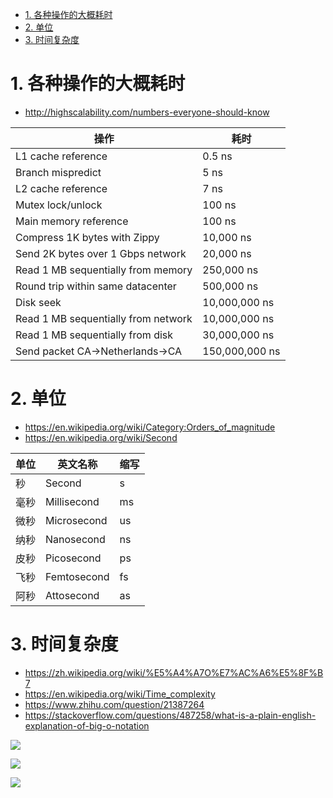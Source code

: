 

<!-- TOC -->

- [1. 各种操作的大概耗时](#1-各种操作的大概耗时)
- [2. 单位](#2-单位)
- [3. 时间复杂度](#3-时间复杂度)

<!-- /TOC -->

<a id="markdown-1-各种操作的大概耗时" name="1-各种操作的大概耗时"></a>
# 1. 各种操作的大概耗时

* http://highscalability.com/numbers-everyone-should-know

操作|耗时
-|-
L1 cache reference|0.5 ns
Branch mispredict	|5 ns
L2 cache reference|	7 ns
Mutex lock/unlock	|100 ns
Main memory reference	|100 ns
Compress 1K bytes with Zippy	|10,000 ns
Send 2K bytes over 1 Gbps network	|20,000 ns
Read 1 MB sequentially from memory|	250,000 ns
Round trip within same datacenter	|500,000 ns
Disk seek	|10,000,000 ns
Read 1 MB sequentially from network	|10,000,000 ns
Read 1 MB sequentially from disk	|30,000,000 ns
Send packet CA→Netherlands→CA	|150,000,000 ns

<a id="markdown-2-单位" name="2-单位"></a>
# 2. 单位

* https://en.wikipedia.org/wiki/Category:Orders_of_magnitude
* https://en.wikipedia.org/wiki/Second


单位|英文名称|缩写
-|-|-
秒	|Second	|s
毫秒|Millisecond	|ms
微秒|	Microsecond	|us
纳秒|	Nanosecond|	ns
皮秒|	Picosecond|	ps
飞秒|	Femtosecond	|fs
阿秒	|Attosecond	|as


<a id="markdown-3-时间复杂度" name="3-时间复杂度"></a>
# 3. 时间复杂度

* https://zh.wikipedia.org/wiki/%E5%A4%A7O%E7%AC%A6%E5%8F%B7
* https://en.wikipedia.org/wiki/Time_complexity
* https://www.zhihu.com/question/21387264
* https://stackoverflow.com/questions/487258/what-is-a-plain-english-explanation-of-big-o-notation

![](https://pic1.zhimg.com/v2-a1387c0df75b3bc0fc81285efd0fed70_r.jpg)

![](https://pic2.zhimg.com/v2-8c710914a7d092296dd4c2eadb525dcd_r.jpg)

![](https://i.stack.imgur.com/WcBRI.png)
